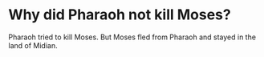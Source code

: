 # Why did Pharaoh not kill Moses?

Pharaoh tried to kill Moses. But Moses fled from Pharaoh and stayed in the land of Midian.
